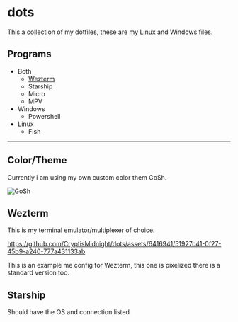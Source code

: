# dots
This a collection of my dotfiles, these are my Linux and Windows files.

## Programs
- Both
    - [Wezterm](https://github.com/CryptisMidnight/dots#wezterm)
    - Starship
    - Micro
    - MPV
- Windows
    - Powershell
- Linux
    - Fish
***
## Color/Theme
Currently i am using my own custom color them GoSh.

![GoSh](https://github.com/CryptisMidnight/dots/assets/6416941/2e0678f4-ed8b-44d5-904a-c52784a0c019)

## Wezterm
This is my terminal emulator/multiplexer of choice.

https://github.com/CryptisMidnight/dots/assets/6416941/51927c41-0f27-45b9-a240-777a431133ab

This is an example me config for Wezterm, this one is pixelized there is a standard version too.

## Starship

Should have the OS and connection listed

